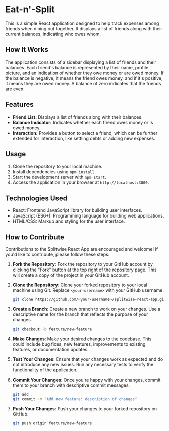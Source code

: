 # Eat-n'-Split
This is a simple React application designed to help track expenses among friends when dining out together. It displays a list of friends along with their current balances, indicating who owes whom.

## How It Works

The application consists of a sidebar displaying a list of friends and their balances. Each friend's balance is represented by their name, profile picture, and an indication of whether they owe money or are owed money. If the balance is negative, it means the friend owes money, and if it's positive, it means they are owed money. A balance of zero indicates that the friends are even.

## Features

- **Friend List:** Displays a list of friends along with their balances.
- **Balance Indicator:** Indicates whether each friend owes money or is owed money.
- **Interaction:** Provides a button to select a friend, which can be further extended for interaction, like settling debts or adding new expenses.
## Usage

1. Clone the repository to your local machine.
2. Install dependencies using `npm install`.
3. Start the development server with `npm start`.
4. Access the application in your browser at `http://localhost:3000`.
## Technologies Used

- React: Frontend JavaScript library for building user interfaces.
- JavaScript (ES6+): Programming language for building web applications.
- HTML/CSS: Markup and styling for the user interface.
## How to Contribute

Contributions to the Splitwise React App are encouraged and welcome! If you'd like to contribute, please follow these steps:

1. **Fork the Repository**: Fork the repository to your GitHub account by clicking the "Fork" button at the top right of the repository page. This will create a copy of the project in your GitHub account.

2. **Clone the Repository**: Clone your forked repository to your local machine using Git. Replace `<your-username>` with your GitHub username.

    ```bash
    git clone https://github.com/<your-username>/splitwise-react-app.git
    ```
3. **Create a Branch**: Create a new branch to work on your changes. Use a descriptive name for the branch that reflects the purpose of your changes.

    ```bash
    git checkout -b feature/new-feature
    ```

4. **Make Changes**: Make your desired changes to the codebase. This could include bug fixes, new features, improvements to existing features, or documentation updates.

5. **Test Your Changes**: Ensure that your changes work as expected and do not introduce any new issues. Run any necessary tests to verify the functionality of the application.
6. **Commit Your Changes**: Once you're happy with your changes, commit them to your branch with descriptive commit messages.

    ```bash
    git add .
    git commit -m "Add new feature: description of changes"
    ```

7. **Push Your Changes**: Push your changes to your forked repository on GitHub.

    ```bash
    git push origin feature/new-feature
    ```

